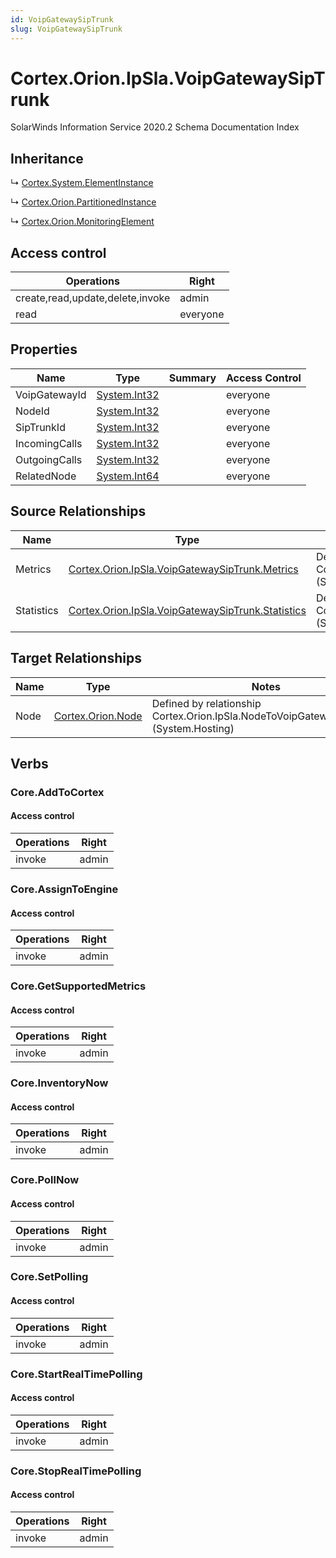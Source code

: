 ```yaml
---
id: VoipGatewaySipTrunk
slug: VoipGatewaySipTrunk
---
```


# Cortex.Orion.IpSla.VoipGatewaySipTrunk

SolarWinds Information Service 2020.2 Schema Documentation Index

## Inheritance

↳ [Cortex.System.ElementInstance](./../Cortex.System/ElementInstance)

↳ [Cortex.Orion.PartitionedInstance](./../Cortex.Orion/PartitionedInstance)

↳ [Cortex.Orion.MonitoringElement](./../Cortex.Orion/MonitoringElement)

## Access control

| Operations | Right |
| ------ | ------ |
| create,read,update,delete,invoke | admin |
| read | everyone |

## Properties

| Name | Type | Summary | Access Control |
| ------ | ------ | ------ | ------ |
| VoipGatewayId | [System.Int32](https://docs.microsoft.com/en-us/dotnet/api/system.int32) |  | everyone |
| NodeId | [System.Int32](https://docs.microsoft.com/en-us/dotnet/api/system.int32) |  | everyone |
| SipTrunkId | [System.Int32](https://docs.microsoft.com/en-us/dotnet/api/system.int32) |  | everyone |
| IncomingCalls | [System.Int32](https://docs.microsoft.com/en-us/dotnet/api/system.int32) |  | everyone |
| OutgoingCalls | [System.Int32](https://docs.microsoft.com/en-us/dotnet/api/system.int32) |  | everyone |
| RelatedNode | [System.Int64](https://docs.microsoft.com/en-us/dotnet/api/system.int64) |  | everyone |

## Source Relationships

| Name | Type | Notes |
| ------ | ------ | ------ |
| Metrics | [Cortex.Orion.IpSla.VoipGatewaySipTrunk.Metrics](./../Cortex.Orion.IpSla.VoipGatewaySipTrunk/Metrics) | Defined by relationship Cortex.Orion.IpSla.VoipGatewaySipTrunkToMetrics (System.Hosting) |
| Statistics | [Cortex.Orion.IpSla.VoipGatewaySipTrunk.Statistics](./../Cortex.Orion.IpSla.VoipGatewaySipTrunk/Statistics) | Defined by relationship Cortex.Orion.IpSla.VoipGatewaySipTrunkToStatistics (System.Hosting) |

## Target Relationships

| Name | Type | Notes |
| ------ | ------ | ------ |
| Node | [Cortex.Orion.Node](./../Cortex.Orion/Node) | Defined by relationship Cortex.Orion.IpSla.NodeToVoipGatewaySipTrunk (System.Hosting) |

## Verbs

### Core.AddToCortex

#### Access control

| Operations | Right |
| ------ | ------ |
| invoke | admin |

### Core.AssignToEngine

#### Access control

| Operations | Right |
| ------ | ------ |
| invoke | admin |

### Core.GetSupportedMetrics

#### Access control

| Operations | Right |
| ------ | ------ |
| invoke | admin |

### Core.InventoryNow

#### Access control

| Operations | Right |
| ------ | ------ |
| invoke | admin |

### Core.PollNow

#### Access control

| Operations | Right |
| ------ | ------ |
| invoke | admin |

### Core.SetPolling

#### Access control

| Operations | Right |
| ------ | ------ |
| invoke | admin |

### Core.StartRealTimePolling

#### Access control

| Operations | Right |
| ------ | ------ |
| invoke | admin |

### Core.StopRealTimePolling

#### Access control

| Operations | Right |
| ------ | ------ |
| invoke | admin |

